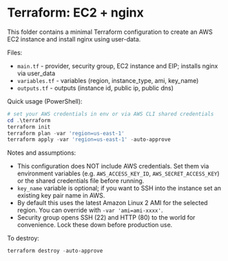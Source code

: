 # Terraform: EC2 + nginx

This folder contains a minimal Terraform configuration to create an AWS EC2 instance and install nginx using user-data.

Files:

- `main.tf` - provider, security group, EC2 instance and EIP; installs nginx via user_data
- `variables.tf` - variables (region, instance_type, ami, key_name)
- `outputs.tf` - outputs (instance id, public ip, public dns)

Quick usage (PowerShell):

```powershell
# set your AWS credentials in env or via AWS CLI shared credentials
cd .\terraform
terraform init
terraform plan -var 'region=us-east-1'
terraform apply -var 'region=us-east-1' -auto-approve
```

Notes and assumptions:

- This configuration does NOT include AWS credentials. Set them via environment variables (e.g. `AWS_ACCESS_KEY_ID`, `AWS_SECRET_ACCESS_KEY`) or the shared credentials file before running.
- `key_name` variable is optional; if you want to SSH into the instance set an existing key pair name in AWS.
- By default this uses the latest Amazon Linux 2 AMI for the selected region. You can override with `-var 'ami=ami-xxxx'`.
- Security group opens SSH (22) and HTTP (80) to the world for convenience. Lock these down before production use.

To destroy:

```powershell
terraform destroy -auto-approve
```
